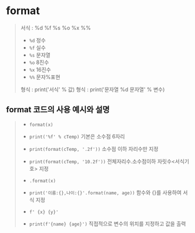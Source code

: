 # format
> 서식 : %d %f %s %o %x %%
>
> * `%d`  정수
> * `%f`  실수
> * `%s`  문자열
> * `%o`  8진수
> * `%x`  16진수
> * `%%`  문자%표현
>
> 형식 : print('서식' % 값)
> 형식 : print('문자열 %d 문자열' % 변수)

## format 코드의 사용 예시와 설명

>* `format(x)`
>  * `print('%f' % cTemp)` 기본은 소수점 6자리
>   * `print(format(cTemp, '.2f'))` 소수점 이하 자리수만 지정 
>  * `print(format(cTemp, '10.2f'))`  전체자리수.소수점이하 자릿수<서식기호> 지정
> 
>
> * `.format(x)` 
>  * `print('이름:{},나이:{}'.format(name, age))` 함수와 {}를 사용하여 서식 지정
> 
> * `f' {x} {y}'`
>* `print(f'{name} {age}')` 직접적으로 변수의 위치를 지정하고 값을 출력
